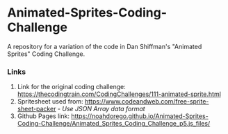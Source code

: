 # Animated-Sprites-Coding-Challenge
A repository for a variation of the code in Dan Shiffman's "Animated Sprites" Coding Challenge.

### Links

1. Link for the original coding challenge: https://thecodingtrain.com/CodingChallenges/111-animated-sprite.html
2. Spritesheet used from: https://www.codeandweb.com/free-sprite-sheet-packer - *Use JSON Array data format*
3. Github Pages link: https://noahdorego.github.io/Animated-Sprites-Coding-Challenge/Animated_Sprites_Coding_Challenge_p5.js_files/
